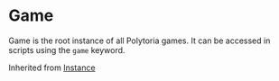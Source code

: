 # Game
Game is the root instance of all Polytoria games. It can be accessed in scripts using the `game` keyword.

Inherited from [Instance](../Instance)